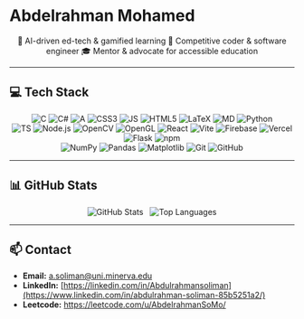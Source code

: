 # Abdelrahman Mohamed

<p align="center">
  🔭 AI-driven ed-tech & gamified learning  
  🌱 Competitive coder & software engineer  
  🎓 Mentor & advocate for accessible education
</p>

---

## 💻 Tech Stack

<p align="center">
  <img src="https://img.shields.io/badge/C-239120?logo=c&logoColor=white" alt="C"/> 
  <img src="https://img.shields.io/badge/C%23-239120?logo=c-sharp&logoColor=white" alt="C#"/> 
  <img src="https://img.shields.io/badge/C%2B%2B-00599C?logo=c%2B%2B&logoColor=white" alt="A"/> 
  <img src="https://img.shields.io/badge/CSS3-1572B6?logo=css3&logoColor=white" alt="CSS3"/> 
  <img src="https://img.shields.io/badge/JavaScript-F7DF1E?logo=javascript&logoColor=black" alt="JS"/> 
  <img src="https://img.shields.io/badge/HTML5-E34F26?logo=html5&logoColor=white" alt="HTML5"/> 
  <img src="https://img.shields.io/badge/LaTeX-008080?logo=latex&logoColor=white" alt="LaTeX"/> 
  <img src="https://img.shields.io/badge/Markdown-000000?logo=markdown&logoColor=white" alt="MD"/> 
  <img src="https://img.shields.io/badge/Python-3776AB?logo=python&logoColor=white" alt="Python"/>  
  <br/>
  <img src="https://img.shields.io/badge/TypeScript-3178C6?logo=typescript&logoColor=white" alt="TS"/> 
  <img src="https://img.shields.io/badge/Node.js-339933?logo=node.js&logoColor=white" alt="Node.js"/> 
  <img src="https://img.shields.io/badge/OpenCV-5C3EE8?logo=opencv&logoColor=white" alt="OpenCV"/> 
  <img src="https://img.shields.io/badge/OpenGL-5586A4?logo=opengl&logoColor=white" alt="OpenGL"/> 
  <img src="https://img.shields.io/badge/React-61DAFB?logo=react&logoColor=black" alt="React"/> 
  <img src="https://img.shields.io/badge/Vite-646CFF?logo=vite&logoColor=white" alt="Vite"/> 
  <img src="https://img.shields.io/badge/Firebase-FFCA28?logo=firebase&logoColor=black" alt="Firebase"/> 
  <img src="https://img.shields.io/badge/Vercel-000000?logo=vercel&logoColor=white" alt="Vercel"/> 
  <img src="https://img.shields.io/badge/Flask-000000?logo=flask&logoColor=white" alt="Flask"/> 
  <img src="https://img.shields.io/badge/NPM-CB3837?logo=npm&logoColor=white" alt="npm"/> 
  <br/>
  <img src="https://img.shields.io/badge/NumPy-013243?logo=numpy&logoColor=white" alt="NumPy"/> 
  <img src="https://img.shields.io/badge/Pandas-150458?logo=pandas&logoColor=white" alt="Pandas"/> 
  <img src="https://img.shields.io/badge/Matplotlib-11557C?logo=matplotlib&logoColor=white" alt="Matplotlib"/> 
  <img src="https://img.shields.io/badge/Git-F05032?logo=git&logoColor=white" alt="Git"/> 
  <img src="https://img.shields.io/badge/GitHub-181717?logo=github&logoColor=white" alt="GitHub"/> 
</p>

---

## 📊 GitHub Stats

<p align="center">
  <img src="https://github-readme-stats.vercel.app/api?username=Abdulrahmansoliman&show_icons=true&theme=github_dark" alt="GitHub Stats"/>
  &nbsp;
  <img src="https://github-readme-stats.vercel.app/api/top-langs/?username=Abdulrahmansoliman&layout=compact&theme=github_dark" alt="Top Languages"/>
</p>

---

## 📫 Contact

- **Email:** [a.soliman@uni.minerva.edu](mailto:a.soliman@uni.minerva.edu)  
- **LinkedIn:** [https://linkedin.com/in/Abdulrahmansoliman](https://www.linkedin.com/in/abdulrahman-soliman-85b5251a2/)
- **Leetcode:** https://leetcode.com/u/AbdelrahmanSoMo/ 
